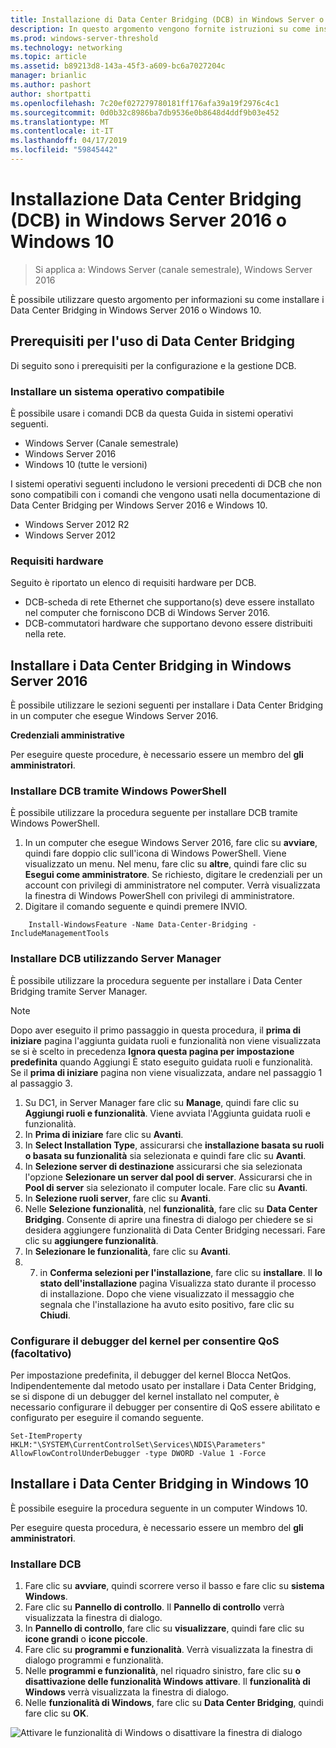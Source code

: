 ```yaml
---
title: Installazione di Data Center Bridging (DCB) in Windows Server o Client Windows
description: In questo argomento vengono fornite istruzioni su come installare il Data Center Bridging in Windows Server o Client Windows.
ms.prod: windows-server-threshold
ms.technology: networking
ms.topic: article
ms.assetid: b89213d8-143a-45f3-a609-bc6a7027204c
manager: brianlic
ms.author: pashort
author: shortpatti
ms.openlocfilehash: 7c20ef027279780181ff176afa39a19f2976c4c1
ms.sourcegitcommit: 0d0b32c8986ba7db9536e0b8648d4ddf9b03e452
ms.translationtype: MT
ms.contentlocale: it-IT
ms.lasthandoff: 04/17/2019
ms.locfileid: "59845442"
---
```

# <a name="install-data-center-bridging-dcb-in-windows-server-2016-or-windows-10"></a>Installazione Data Center Bridging \(DCB\) in Windows Server 2016 o Windows 10

>Si applica a: Windows Server (canale semestrale), Windows Server 2016

È possibile utilizzare questo argomento per informazioni su come installare i Data Center Bridging in Windows Server 2016 o Windows 10.

## <a name="prerequisites-for-using-dcb"></a>Prerequisiti per l'uso di Data Center Bridging

Di seguito sono i prerequisiti per la configurazione e la gestione DCB.

### <a name="install-a-compatible-operating-system"></a>Installare un sistema operativo compatibile

È possibile usare i comandi DCB da questa Guida in sistemi operativi seguenti.

- Windows Server (Canale semestrale)
- Windows Server 2016
- Windows 10 \(tutte le versioni\)

I sistemi operativi seguenti includono le versioni precedenti di DCB che non sono compatibili con i comandi che vengono usati nella documentazione di Data Center Bridging per Windows Server 2016 e Windows 10.

- Windows Server 2012 R2
- Windows Server 2012

###  <a name="hardware-requirements"></a>Requisiti hardware

Seguito è riportato un elenco di requisiti hardware per DCB.

- DCB\-scheda di rete Ethernet che supportano\(s\) deve essere installato nel computer che forniscono DCB di Windows Server 2016.
- DCB\-commutatori hardware che supportano devono essere distribuiti nella rete.


## <a name="install-dcb-in-windows-server-2016"></a>Installare i Data Center Bridging in Windows Server 2016

È possibile utilizzare le sezioni seguenti per installare i Data Center Bridging in un computer che esegue Windows Server 2016.

**Credenziali amministrative**

Per eseguire queste procedure, è necessario essere un membro del **gli amministratori**.

### <a name="install-dcb-using-windows-powershell"></a>Installare DCB tramite Windows PowerShell

È possibile utilizzare la procedura seguente per installare DCB tramite Windows PowerShell.

1. In un computer che esegue Windows Server 2016, fare clic su **avviare**, quindi fare doppio clic sull'icona di Windows PowerShell. Viene visualizzato un menu. Nel menu, fare clic su **altre**, quindi fare clic su **Esegui come amministratore**. Se richiesto, digitare le credenziali per un account con privilegi di amministratore nel computer. Verrà visualizzata la finestra di Windows PowerShell con privilegi di amministratore.
2. Digitare il comando seguente e quindi premere INVIO.

````
    Install-WindowsFeature -Name Data-Center-Bridging -IncludeManagementTools
````

### <a name="install-dcb-using-server-manager"></a>Installare DCB utilizzando Server Manager

È possibile utilizzare la procedura seguente per installare i Data Center Bridging tramite Server Manager.

>[!NOTE]
>Dopo aver eseguito il primo passaggio in questa procedura, il **prima di iniziare** pagina l'aggiunta guidata ruoli e funzionalità non viene visualizzata se si è scelto in precedenza **Ignora questa pagina per impostazione predefinita** quando Aggiungi È stato eseguito guidata ruoli e funzionalità. Se il **prima di iniziare** pagina non viene visualizzata, andare nel passaggio 1 al passaggio 3.

1. Su DC1, in Server Manager fare clic su **Manage**, quindi fare clic su **Aggiungi ruoli e funzionalità**. Viene avviata l'Aggiunta guidata ruoli e funzionalità.
2. In **Prima di iniziare** fare clic su **Avanti**.
3. In **Select Installation Type**, assicurarsi che **installazione basata su ruoli o basata su funzionalità** sia selezionata e quindi fare clic su **Avanti**.
4. In **Selezione server di destinazione** assicurarsi che sia selezionata l'opzione **Selezionare un server dal pool di server**. Assicurarsi che in **Pool di server** sia selezionato il computer locale. Fare clic su **Avanti**.
5. In **Selezione ruoli server**, fare clic su **Avanti**.
6. Nelle **Selezione funzionalità**, nel **funzionalità**, fare clic su **Data Center Bridging**. Consente di aprire una finestra di dialogo per chiedere se si desidera aggiungere funzionalità di Data Center Bridging necessari. Fare clic su **aggiungere funzionalità**.
7. In **Selezionare le funzionalità**, fare clic su **Avanti**. 
8. 7. in **Conferma selezioni per l'installazione**, fare clic su **installare**. Il **lo stato dell'installazione** pagina Visualizza stato durante il processo di installazione. Dopo che viene visualizzato il messaggio che segnala che l'installazione ha avuto esito positivo, fare clic su **Chiudi**.

### <a name="configure-the-kernel-debugger-to-allow-qos-optional"></a>Configurare il debugger del kernel per consentire QoS \(facoltativo\)

 Per impostazione predefinita, il debugger del kernel Blocca NetQos. Indipendentemente dal metodo usato per installare i Data Center Bridging, se si dispone di un debugger del kernel installato nel computer, è necessario configurare il debugger per consentire di QoS essere abilitato e configurato per eseguire il comando seguente.

````
Set-ItemProperty HKLM:"\SYSTEM\CurrentControlSet\Services\NDIS\Parameters" AllowFlowControlUnderDebugger -type DWORD -Value 1 -Force
````

## <a name="install-dcb-in-windows-10"></a>Installare i Data Center Bridging in Windows 10

È possibile eseguire la procedura seguente in un computer Windows 10.

Per eseguire questa procedura, è necessario essere un membro del **gli amministratori**.

### <a name="install-dcb"></a>Installare DCB

1. Fare clic su **avviare**, quindi scorrere verso il basso e fare clic su **sistema Windows**.
2. Fare clic su **Pannello di controllo**. Il **Pannello di controllo** verrà visualizzata la finestra di dialogo.
3. In **Pannello di controllo**, fare clic su **visualizzare**, quindi fare clic su **icone grandi** o **icone piccole**.
4. Fare clic su **programmi e funzionalità**. Verrà visualizzata la finestra di dialogo programmi e funzionalità.
5. Nelle **programmi e funzionalità**, nel riquadro sinistro, fare clic su **o disattivazione delle funzionalità Windows attivare**. Il **funzionalità di Windows** verrà visualizzata la finestra di dialogo.
6. Nelle **funzionalità di Windows**, fare clic su **Data Center Bridging**, quindi fare clic su **OK**.

![Attivare le funzionalità di Windows o disattivare la finestra di dialogo](../../media/Dcb-Scripting/Dcb-Scripting.jpg)


